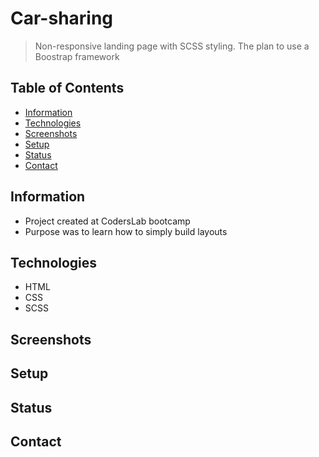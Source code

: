 # Car-sharing
>Non-responsive landing page with SCSS styling. The plan to use a Boostrap framework


## Table of Contents
* [Information](#information)
* [Technologies](#technologies)
* [Screenshots](#screenshots)
* [Setup](#setup)
* [Status](#status)
* [Contact](#contact)


## Information
- Project created at CodersLab bootcamp
- Purpose was to learn how to simply build layouts


## Technologies
- HTML
- CSS
- SCSS

## Screenshots

## Setup

## Status


## Contact
